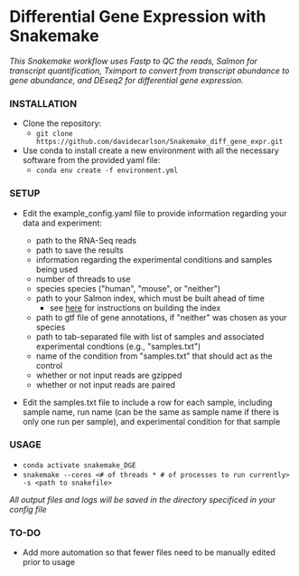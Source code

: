 # Differential Gene Expression with Snakemake


*This Snakemake workflow uses Fastp to QC the reads, Salmon for transcript quantification, Tximport to convert from transcript abundance to gene abundance, and DEseq2 for differential gene expression.* 

### INSTALLATION
* Clone the repository:
  * `git clone https://github.com/davidecarlson/Snakemake_diff_gene_expr.git`
* Use conda to install create a new environment with all the necessary software from the provided yaml file:
  * `conda env create -f environment.yml`
  
### SETUP
  
  * Edit the example_config.yaml file to provide information regarding your data and experiment:
    * path to the RNA-Seq reads
    * path to save the results
    * information regarding the experimental conditions and samples being used
    * number of threads to use
    * species species ("human", "mouse", or "neither")
    * path to your Salmon index, which must be built ahead of time
        * see [here](https://salmon.readthedocs.io/en/latest/salmon.html#preparing-transcriptome-indices-mapping-based-mode) for instructions on building the index
    * path to gtf file of gene annotations, if "neither" was chosen as your species
    * path to tab-separated file with list of samples and associated experimental condtions (e.g., "samples.txt")
    * name of the condition from "samples.txt" that should act as the control
    * whether or not input reads are gzipped
    * whether or not input reads are paired
    
  * Edit the samples.txt file to include a row for each sample, including sample name, run name (can be the same as sample name if there is only one run per sample), and experimental condition for that sample
  
   
### USAGE
  * `conda activate snakemake_DGE`
  * `snakemake --cores <# of threads * # of processes to run currently> -s <path to snakefile>`

  *All output files and logs will be saved in the directory specificed in your config file*
    
### TO-DO
  * Add more automation so that fewer files need to be manually edited prior to usage
